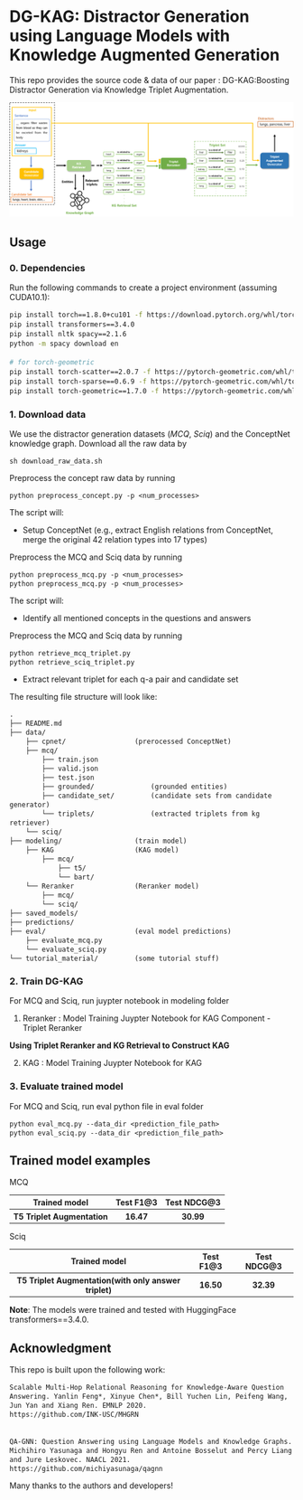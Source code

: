 # DG-KAG: Distractor Generation using Language Models with Knowledge Augmented Generation

This repo provides the source code & data of our paper : DG-KAG:Boosting Distractor Generation via Knowledge Triplet Augmentation.

<!-- This repo provides the source code & data of our paper: [DG-KAG:Boosting Distractor Generation via Knowledge Triplet Augmentation](link) (EMNLP 2023?). -->

<p align="center">
  <img src="./figs/Overview of Knowledge Augmented Generation.png" width="1000" title="Overview of DG-KAG" alt="">
</p>


## Usage

### 0. Dependencies
Run the following commands to create a project environment (assuming CUDA10.1):
```bash
pip install torch==1.8.0+cu101 -f https://download.pytorch.org/whl/torch_stable.html
pip install transformers==3.4.0
pip install nltk spacy==2.1.6
python -m spacy download en

# for torch-geometric
pip install torch-scatter==2.0.7 -f https://pytorch-geometric.com/whl/torch-1.8.0+cu101.html
pip install torch-sparse==0.6.9 -f https://pytorch-geometric.com/whl/torch-1.8.0+cu101.html
pip install torch-geometric==1.7.0 -f https://pytorch-geometric.com/whl/torch-1.8.0+cu101.html
```


### 1. Download data
We use the distractor generation datasets (*MCQ*, *Sciq*) and the ConceptNet knowledge graph.
Download all the raw data by
```
sh download_raw_data.sh
```

Preprocess the concept raw data by running
```
python preprocess_concept.py -p <num_processes>
```
The script will:
* Setup ConceptNet (e.g., extract English relations from ConceptNet, merge the original 42 relation types into 17 types)


Preprocess the MCQ and Sciq data by running
```
python preprocess_mcq.py -p <num_processes>
python preprocess_mcq.py -p <num_processes>
```
The script will:
* Identify all mentioned concepts in the questions and answers

Preprocess the MCQ and Sciq data by running
```
python retrieve_mcq_triplet.py 
python retrieve_sciq_triplet.py 
```
* Extract relevant triplet for each q-a pair and candidate set
<!-- * Generate distractor candidate set for each questions and answers (Masked LM) -->


The resulting file structure will look like:

```plain
.
├── README.md
├── data/
    ├── cpnet/                 (prerocessed ConceptNet)
    ├── mcq/
        ├── train.json
        ├── valid.json
        ├── test.json
        ├── grounded/              (grounded entities)
        ├── candidate_set/         (candidate sets from candidate generator)
        └── triplets/              (extracted triplets from kg retriever)
    └── sciq/
├── modeling/                  (train model)
    ├── KAG                    (KAG model)
        ├── mcq/
            ├── t5/
            └── bart/
    └── Reranker               (Reranker model)
        ├── mcq/
        └── sciq/
├── saved_models/
├── predictions/
├── eval/                      (eval model predictions)
    ├── evaluate_mcq.py
    └── evaluate_sciq.py
└── tutorial_material/         (some tutorial stuff)
```

### 2. Train DG-KAG
For MCQ and Sciq, run juypter notebook in modeling folder

1. Reranker : Model Training Juypter Notebook for KAG Component - Triplet Reranker
 
**Using Triplet Reranker and KG Retrieval to Construct KAG**

2. KAG : Model Training Juypter Notebook for KAG


### 3. Evaluate trained model
For MCQ and Sciq, run eval python file in eval folder
```
python eval_mcq.py --data_dir <prediction_file_path>
python eval_sciq.py --data_dir <prediction_file_path>
```


## Trained model examples
MCQ
<table>
  <tr>
    <th>Trained model</th>
    <th>Test F1@3</th>
    <th>Test NDCG@3</th>
  </tr>
  <tr>
    <th>T5 Triplet Augmentation</th>
    <th>16.47</th>
    <th>30.99</th>
  </tr>
</table>

Sciq
<table>
  <tr>
    <th>Trained model</th>
    <th>Test F1@3</th>
    <th>Test NDCG@3</th>
  </tr>
  <tr>
    <th>T5 Triplet Augmentation(with only answer triplet)</th>
    <th>16.50</th>
    <th>32.39</th>
  </tr>
</table>

**Note**: The models were trained and tested with HuggingFace transformers==3.4.0.

## Acknowledgment
This repo is built upon the following work:
```
Scalable Multi-Hop Relational Reasoning for Knowledge-Aware Question Answering. Yanlin Feng*, Xinyue Chen*, Bill Yuchen Lin, Peifeng Wang, Jun Yan and Xiang Ren. EMNLP 2020.
https://github.com/INK-USC/MHGRN


QA-GNN: Question Answering using Language Models and Knowledge Graphs. Michihiro Yasunaga and Hongyu Ren and Antoine Bosselut and Percy Liang and Jure Leskovec. NAACL 2021.
https://github.com/michiyasunaga/qagnn
```
Many thanks to the authors and developers!